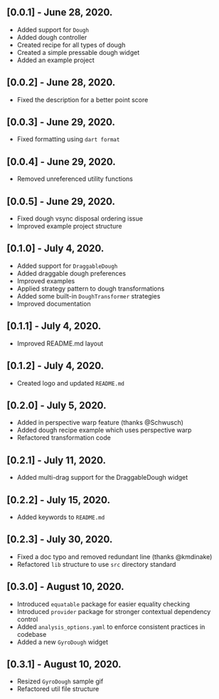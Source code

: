 ## [0.0.1] - June 28, 2020.

* Added support for `Dough`
* Added dough controller
* Created recipe for all types of dough
* Created a simple pressable dough widget
* Added an example project

## [0.0.2] - June 28, 2020.

* Fixed the description for a better point score

## [0.0.3] - June 29, 2020.

* Fixed formatting using `dart format`

## [0.0.4] - June 29, 2020.

* Removed unreferenced utility functions

## [0.0.5] - June 29, 2020.

* Fixed dough vsync disposal ordering issue
* Improved example project structure

## [0.1.0] - July 4, 2020.

* Added support for `DraggableDough`
* Added draggable dough preferences
* Improved examples
* Applied strategy pattern to dough transformations
* Added some built-in `DoughTransformer` strategies
* Improved documentation

## [0.1.1] - July 4, 2020.

* Improved README.md layout

## [0.1.2] - July 4, 2020.

* Created logo and updated `README.md`

## [0.2.0] - July 5, 2020.

* Added in perspective warp feature (thanks @Schwusch)
* Added dough recipe example which uses perspective warp
* Refactored transformation code

## [0.2.1] - July 11, 2020.

* Added multi-drag support for the DraggableDough widget

## [0.2.2] - July 15, 2020.

* Added keywords to `README.md`

## [0.2.3] - July 30, 2020.

* Fixed a doc typo and removed redundant line (thanks @kmdinake)
* Refactored `lib` structure to use `src` directory standard

## [0.3.0] - August 10, 2020.

* Introduced `equatable` package for easier equality checking
* Introduced `provider` package for stronger contextual dependency control
* Added `analysis_options.yaml` to enforce consistent practices in codebase
* Added a new `GyroDough` widget

## [0.3.1] - August 10, 2020.

* Resized `GyroDough` sample gif
* Refactored util file structure
